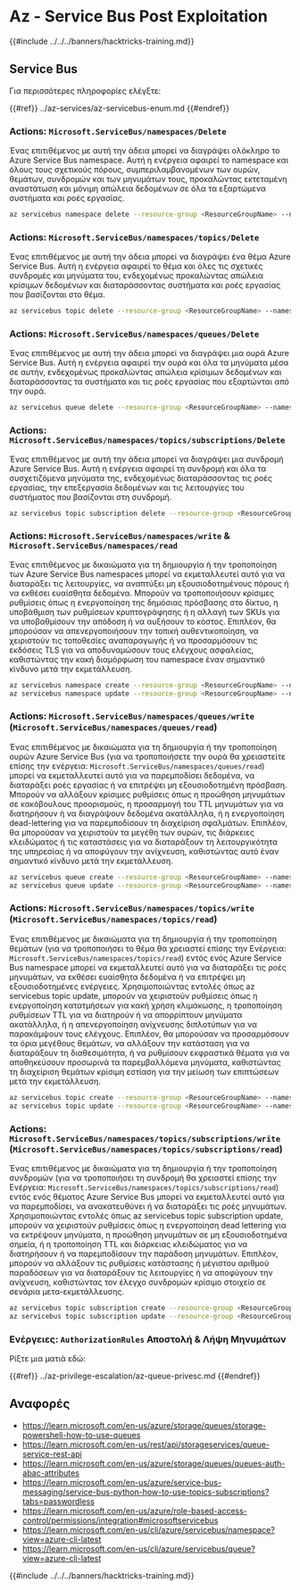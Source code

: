 # Az - Service Bus Post Exploitation

{{#include ../../../banners/hacktricks-training.md}}

## Service Bus

Για περισσότερες πληροφορίες ελέγξτε:

{{#ref}}
../az-services/az-servicebus-enum.md
{{#endref}}

### Actions: `Microsoft.ServiceBus/namespaces/Delete`

Ένας επιτιθέμενος με αυτή την άδεια μπορεί να διαγράψει ολόκληρο το Azure Service Bus namespace. Αυτή η ενέργεια αφαιρεί το namespace και όλους τους σχετικούς πόρους, συμπεριλαμβανομένων των ουρών, θεμάτων, συνδρομών και των μηνυμάτων τους, προκαλώντας εκτεταμένη αναστάτωση και μόνιμη απώλεια δεδομένων σε όλα τα εξαρτώμενα συστήματα και ροές εργασίας.
```bash
az servicebus namespace delete --resource-group <ResourceGroupName> --name <NamespaceName>
```
### Actions: `Microsoft.ServiceBus/namespaces/topics/Delete`

Ένας επιτιθέμενος με αυτή την άδεια μπορεί να διαγράψει ένα θέμα Azure Service Bus. Αυτή η ενέργεια αφαιρεί το θέμα και όλες τις σχετικές συνδρομές και μηνύματα του, ενδεχομένως προκαλώντας απώλεια κρίσιμων δεδομένων και διαταράσσοντας συστήματα και ροές εργασίας που βασίζονται στο θέμα.
```bash
az servicebus topic delete --resource-group <ResourceGroupName> --namespace-name <NamespaceName> --name <TopicName>
```
### Actions: `Microsoft.ServiceBus/namespaces/queues/Delete`

Ένας επιτιθέμενος με αυτή την άδεια μπορεί να διαγράψει μια ουρά Azure Service Bus. Αυτή η ενέργεια αφαιρεί την ουρά και όλα τα μηνύματα μέσα σε αυτήν, ενδεχομένως προκαλώντας απώλεια κρίσιμων δεδομένων και διαταράσσοντας τα συστήματα και τις ροές εργασίας που εξαρτώνται από την ουρά.
```bash
az servicebus queue delete --resource-group <ResourceGroupName> --namespace-name <NamespaceName> --name <QueueName>
```
### Actions: `Microsoft.ServiceBus/namespaces/topics/subscriptions/Delete`

Ένας επιτιθέμενος με αυτή την άδεια μπορεί να διαγράψει μια συνδρομή Azure Service Bus. Αυτή η ενέργεια αφαιρεί τη συνδρομή και όλα τα συσχετιζόμενα μηνύματα της, ενδεχομένως διαταράσσοντας τις ροές εργασίας, την επεξεργασία δεδομένων και τις λειτουργίες του συστήματος που βασίζονται στη συνδρομή.
```bash
az servicebus topic subscription delete --resource-group <ResourceGroupName> --namespace-name <NamespaceName> --topic-name <TopicName> --name <SubscriptionName>
```
### Actions: `Microsoft.ServiceBus/namespaces/write` & `Microsoft.ServiceBus/namespaces/read`

Ένας επιτιθέμενος με δικαιώματα για τη δημιουργία ή την τροποποίηση των Azure Service Bus namespaces μπορεί να εκμεταλλευτεί αυτό για να διαταράξει τις λειτουργίες, να αναπτύξει μη εξουσιοδοτημένους πόρους ή να εκθέσει ευαίσθητα δεδομένα. Μπορούν να τροποποιήσουν κρίσιμες ρυθμίσεις όπως η ενεργοποίηση της δημόσιας πρόσβασης στο δίκτυο, η υποβάθμιση των ρυθμίσεων κρυπτογράφησης ή η αλλαγή των SKUs για να υποβαθμίσουν την απόδοση ή να αυξήσουν το κόστος. Επιπλέον, θα μπορούσαν να απενεργοποιήσουν την τοπική αυθεντικοποίηση, να χειριστούν τις τοποθεσίες αναπαραγωγής ή να προσαρμόσουν τις εκδόσεις TLS για να αποδυναμώσουν τους ελέγχους ασφαλείας, καθιστώντας την κακή διαμόρφωση του namespace έναν σημαντικό κίνδυνο μετά την εκμετάλλευση.
```bash
az servicebus namespace create --resource-group <ResourceGroupName> --name <NamespaceName> --location <Location>
az servicebus namespace update --resource-group <ResourceGroupName> --name <NamespaceName> --tags <Key=Value>
```
### Actions: `Microsoft.ServiceBus/namespaces/queues/write` (`Microsoft.ServiceBus/namespaces/queues/read`)

Ένας επιτιθέμενος με δικαιώματα για τη δημιουργία ή την τροποποίηση ουρών Azure Service Bus (για να τροποποιήσετε την ουρά θα χρειαστείτε επίσης την ενέργεια: `Microsoft.ServiceBus/namespaces/queues/read`) μπορεί να εκμεταλλευτεί αυτό για να παρεμποδίσει δεδομένα, να διαταράξει ροές εργασίας ή να επιτρέψει μη εξουσιοδοτημένη πρόσβαση. Μπορούν να αλλάξουν κρίσιμες ρυθμίσεις όπως η προώθηση μηνυμάτων σε κακόβουλους προορισμούς, η προσαρμογή του TTL μηνυμάτων για να διατηρήσουν ή να διαγράψουν δεδομένα ακατάλληλα, ή η ενεργοποίηση dead-lettering για να παρεμποδίσουν τη διαχείριση σφαλμάτων. Επιπλέον, θα μπορούσαν να χειριστούν τα μεγέθη των ουρών, τις διάρκειες κλειδώματος ή τις καταστάσεις για να διαταράξουν τη λειτουργικότητα της υπηρεσίας ή να αποφύγουν την ανίχνευση, καθιστώντας αυτό έναν σημαντικό κίνδυνο μετά την εκμετάλλευση.
```bash
az servicebus queue create --resource-group <ResourceGroupName> --namespace-name <NamespaceName> --name <QueueName>
az servicebus queue update --resource-group <ResourceGroupName> --namespace-name <NamespaceName> --name <QueueName>
```
### Actions: `Microsoft.ServiceBus/namespaces/topics/write` (`Microsoft.ServiceBus/namespaces/topics/read`)

Ένας επιτιθέμενος με δικαιώματα για τη δημιουργία ή την τροποποίηση θεμάτων (για να τροποποιήσει το θέμα θα χρειαστεί επίσης την Ενέργεια: `Microsoft.ServiceBus/namespaces/topics/read`) εντός ενός Azure Service Bus namespace μπορεί να εκμεταλλευτεί αυτό για να διαταράξει τις ροές μηνυμάτων, να εκθέσει ευαίσθητα δεδομένα ή να επιτρέψει μη εξουσιοδοτημένες ενέργειες. Χρησιμοποιώντας εντολές όπως az servicebus topic update, μπορούν να χειριστούν ρυθμίσεις όπως η ενεργοποίηση κατατμήσεων για κακή χρήση κλιμάκωσης, η τροποποίηση ρυθμίσεων TTL για να διατηρούν ή να απορρίπτουν μηνύματα ακατάλληλα, ή η απενεργοποίηση ανίχνευσης διπλοτύπων για να παρακάμψουν τους ελέγχους. Επιπλέον, θα μπορούσαν να προσαρμόσουν τα όρια μεγέθους θεμάτων, να αλλάξουν την κατάσταση για να διαταράξουν τη διαθεσιμότητα, ή να ρυθμίσουν εκφραστικά θέματα για να αποθηκεύσουν προσωρινά τα παρεμβαλλόμενα μηνύματα, καθιστώντας τη διαχείριση θεμάτων κρίσιμη εστίαση για την μείωση των επιπτώσεων μετά την εκμετάλλευση.
```bash
az servicebus topic create --resource-group <ResourceGroupName> --namespace-name <NamespaceName> --name <TopicName>
az servicebus topic update --resource-group <ResourceGroupName> --namespace-name <NamespaceName> --name <TopicName>
```
### Actions: `Microsoft.ServiceBus/namespaces/topics/subscriptions/write` (`Microsoft.ServiceBus/namespaces/topics/subscriptions/read`)

Ένας επιτιθέμενος με δικαιώματα για τη δημιουργία ή την τροποποίηση συνδρομών (για να τροποποιήσει τη συνδρομή θα χρειαστεί επίσης την Ενέργεια: `Microsoft.ServiceBus/namespaces/topics/subscriptions/read`) εντός ενός θέματος Azure Service Bus μπορεί να εκμεταλλευτεί αυτό για να παρεμποδίσει, να ανακατευθύνει ή να διαταράξει τις ροές μηνυμάτων. Χρησιμοποιώντας εντολές όπως az servicebus topic subscription update, μπορούν να χειριστούν ρυθμίσεις όπως η ενεργοποίηση dead lettering για να εκτρέψουν μηνύματα, η προώθηση μηνυμάτων σε μη εξουσιοδοτημένα σημεία, ή η τροποποίηση TTL και διάρκειας κλειδώματος για να διατηρήσουν ή να παρεμποδίσουν την παράδοση μηνυμάτων. Επιπλέον, μπορούν να αλλάξουν τις ρυθμίσεις κατάστασης ή μέγιστου αριθμού παραδόσεων για να διαταράξουν τις λειτουργίες ή να αποφύγουν την ανίχνευση, καθιστώντας τον έλεγχο συνδρομών κρίσιμο στοιχείο σε σενάρια μετα-εκμετάλλευσης.
```bash
az servicebus topic subscription create --resource-group <ResourceGroupName> --namespace-name <NamespaceName> --topic-name <TopicName> --name <SubscriptionName>
az servicebus topic subscription update --resource-group <ResourceGroupName> --namespace-name <NamespaceName> --topic-name <TopicName> --name <SubscriptionName>
```
### Ενέργειες: `AuthorizationRules` Αποστολή & Λήψη Μηνυμάτων

Ρίξτε μια ματιά εδώ:

{{#ref}}
../az-privilege-escalation/az-queue-privesc.md
{{#endref}}

## Αναφορές

- https://learn.microsoft.com/en-us/azure/storage/queues/storage-powershell-how-to-use-queues
- https://learn.microsoft.com/en-us/rest/api/storageservices/queue-service-rest-api
- https://learn.microsoft.com/en-us/azure/storage/queues/queues-auth-abac-attributes
- https://learn.microsoft.com/en-us/azure/service-bus-messaging/service-bus-python-how-to-use-topics-subscriptions?tabs=passwordless
- https://learn.microsoft.com/en-us/azure/role-based-access-control/permissions/integration#microsoftservicebus
- https://learn.microsoft.com/en-us/cli/azure/servicebus/namespace?view=azure-cli-latest
- https://learn.microsoft.com/en-us/cli/azure/servicebus/queue?view=azure-cli-latest

{{#include ../../../banners/hacktricks-training.md}}
